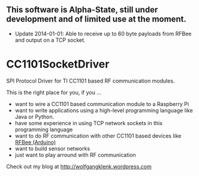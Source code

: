This software is Alpha-State, still under development and of limited use at the moment.
---------------------------------------------------------------------------------------
* Update 2014-01-01: Able to receive up to 60 byte payloads from RFBee and output on a TCP socket.

CC1101SocketDriver
==================

SPI Protocol Driver for TI CC1101 based RF communication modules.

This is the right place for you, if you ...

* want to wire a CC1101 based communication module to a Raspberry Pi
* want to write applications using a high-level programming language like Java or Python.
* have some experience in using TCP network sockets in this programming language
* want to do RF communication with other CC1101 based devices like [RFBee (Arduino)](https://github.com/Seeed-Studio/RFBee)
* want to build sensor networks
* just want to play arround with RF communication

Check out my blog at http://wolfgangklenk.wordpress.com


